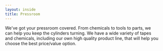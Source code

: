 ```yaml
---
layout: inside
title: Pressroom
---
```

We've got your pressroom covered. From chemicals to tools to parts, we can help you keep the cylinders turning. We have a wide variety of tapes and chemicals, including our own high quality product line, that will help you choose the best price/value option.
